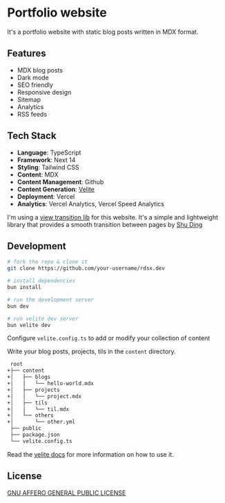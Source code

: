 # Portfolio website

It's a portfolio website with static blog posts written in MDX format.

## Features

- MDX blog posts
- Dark mode
- SEO friendly
- Responsive design
- Sitemap
- Analytics
- RSS feeds

## Tech Stack

- **Language**: TypeScript
- **Framework**: Next 14
- **Styling**: Tailwind CSS
- **Content**: MDX
- **Content Management**: Github
- **Content Generation**: [Velite](https://velite.js.org/)
- **Deployment**: Vercel
- **Analytics**: Vercel Analytics, Vercel Speed Analytics

I'm using a [view transition lib](https://github.com/shuding/next-view-transitions) for this website. It's a simple and lightweight library that provides a smooth transition between pages by [Shu Ding](https://x.com/shuding_)

## Development

```bash
# fork the repo & clone it
git clone https://github.com/your-username/rdsx.dev

# install dependencies
bun install

# run the development server
bun dev

# run velite dev server
bun velite dev
```

Configure `velite.config.ts` to add or modify your collection of content

Write your blog posts, projects, tils in the `content` directory.

```bash
 root
+├── content
+│   ├── blogs
+│   │   └── hello-world.mdx
+│   ├── projects
+│   │   └── project.mdx
+│   ├── tils
+│   │   └── til.mdx
+│   └── others
+│       └── other.yml
 ├── public
 ├── package.json
 └── velite.config.ts
```

Read the [velite docs](https://velite.js.org/guide/quick-start) for more information on how to use it.

## License

[GNU AFFERO GENERAL PUBLIC LICENSE](LICENSE)
